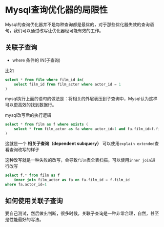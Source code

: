 # Mysql查询优化器的局限性
Mysql的查询优化器并不是每种查询都是最优的，对于那些优化器失效的查询语句，我们可以通过改写让优化器经可能有效的工作。

## 关联子查询
+ where 条件的 IN(子查询)

比如
```sql
select * from file where film_id in(
    select film_id from film_actor where actor_id = 1
)
```
mysql执行上面的语句的做法是：将相关的外层表压到子查询中，Mysql认为这样可以更高效的找到数据行。

mysql改写后的执行逻辑
```sql
select * from film as f where exists (
    select * from film_actor as fa where actor_id=1 and fa.film_id=f.film_id
)
```
这就是一个 **相关子查询（dependent subquery）** 可以使用`explain extended`查看查询改写的样子

这种改写就是一种失败的改写，会导致`film`表全表扫描。可以使用`inner join`进行改写
```sql
select f.* from film as f 
    inner join film_actor as fa on fa.film_id = f.film_id
where fa.actor_id=1
```

## 如何使用关联子查询
要自己测试，然后做出判断，很多时候，关联子查询是一种非常合理，自然，甚至是性能最好的写法。